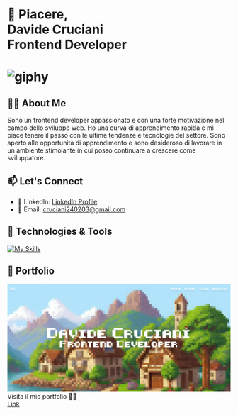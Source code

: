 <h1 style="font-weight: bold;">👋 Piacere,<br/>
Davide Cruciani<br/>
Frontend Developer<h1/>

![giphy](https://github.com/DavideCruciani/davidecruciani/assets/110397892/03a40b2b-f63a-4ebc-97d7-38f04473a4f2)

## 🧍‍♂️ About Me

Sono un frontend developer appassionato e con una forte motivazione nel campo dello sviluppo web. Ho una curva di apprendimento rapida e mi piace tenere il passo con le ultime tendenze e tecnologie del settore. Sono aperto alle opportunità di apprendimento e sono desideroso di lavorare in un ambiente stimolante in cui posso continuare a crescere come sviluppatore.

## 📫 Let's Connect

- 📱 LinkedIn: [LinkedIn Profile](https://www.linkedin.com/in/davide-cruciani-7b696a270/)
- 📧 Email: [cruciani240203@gmail.com](mailto:cruciani240203@gmail.com)

## 🔧 Technologies & Tools

[![My Skills](https://skillicons.dev/icons?i=js,html,css,react,typescript,tailwind,git&perline=4)](https://skillicons.dev)

## 🎨 Portfolio

![Project 1](/Portfolio2024.png)
Visita il mio portfolio 👨‍💻 <br/>
<a href="https://portfolio-davidecruciani.netlify.app/">Link<a/>

